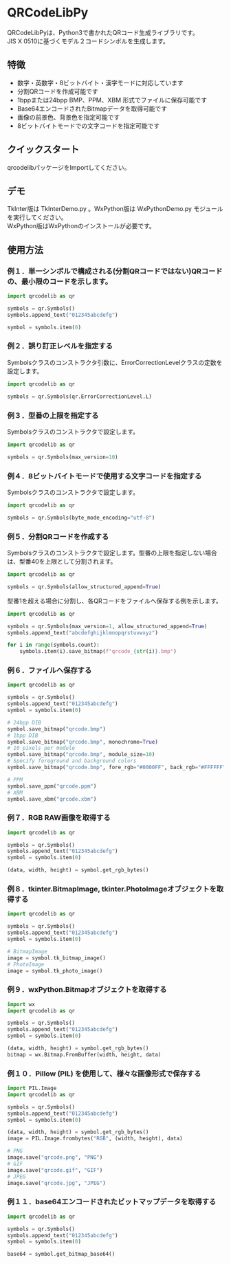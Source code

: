 # QRCodeLibPy
QRCodeLibPyは、Python3で書かれたQRコード生成ライブラリです。  
JIS X 0510に基づくモデル２コードシンボルを生成します。

## 特徴
- 数字・英数字・8ビットバイト・漢字モードに対応しています
- 分割QRコードを作成可能です
- 1bppまたは24bpp BMP、PPM、XBM 形式でファイルに保存可能です
- Base64エンコードされたBitmapデータを取得可能です
- 画像の前景色、背景色を指定可能です
- 8ビットバイトモードでの文字コードを指定可能です

## クイックスタート
qrcodelibパッケージをImportしてください。

## デモ
TkInter版は TkInterDemo.py 。WxPython版は WxPythonDemo.py モジュールを実行してください。  
WxPython版はWxPythonのインストールが必要です。

## 使用方法
### 例１．単一シンボルで構成される(分割QRコードではない)QRコードの、最小限のコードを示します。

```python
import qrcodelib as qr

symbols = qr.Symbols()
symbols.append_text("012345abcdefg")

symbol = symbols.item(0)
```

### 例２．誤り訂正レベルを指定する
Symbolsクラスのコンストラクタ引数に、ErrorCorrectionLevelクラスの定数を設定します。
```python
import qrcodelib as qr

symbols = qr.Symbols(qr.ErrorCorrectionLevel.L)
```

### 例３．型番の上限を指定する
Symbolsクラスのコンストラクタで設定します。
```python
import qrcodelib as qr

symbols = qr.Symbols(max_version=10)
```

### 例４．8ビットバイトモードで使用する文字コードを指定する
Symbolsクラスのコンストラクタで設定します。
```python
import qrcodelib as qr

symbols = qr.Symbols(byte_mode_encoding="utf-8")
```

### 例５．分割QRコードを作成する
Symbolsクラスのコンストラクタで設定します。型番の上限を指定しない場合は、型番40を上限として分割されます。
```python
import qrcodelib as qr

symbols = qr.Symbols(allow_structured_append=True)
```

型番1を超える場合に分割し、各QRコードをファイルへ保存する例を示します。
```python
import qrcodelib as qr

symbols = qr.Symbols(max_version=1, allow_structured_append=True)
symbols.append_text("abcdefghijklmnopqrstuvwxyz")

for i in range(symbols.count):
    symbols.item(i).save_bitmap(f"qrcode_{str(i)}.bmp")
```

### 例６．ファイルへ保存する
```python
import qrcodelib as qr

symbols = qr.Symbols()
symbols.append_text("012345abcdefg")
symbol = symbols.item(0)

# 24bpp DIB
symbol.save_bitmap("qrcode.bmp")
# 1bpp DIB
symbol.save_bitmap("qrcode.bmp", monochrome=True)
# 10 pixels per module
symbol.save_bitmap("qrcode.bmp", module_size=10)
# Specify foreground and background colors
symbol.save_bitmap("qrcode.bmp", fore_rgb="#0000FF", back_rgb="#FFFFFF")

# PPM
symbol.save_ppm("qrcode.ppm")
# XBM
symbol.save_xbm("qrcode.xbm")
```

### 例７．RGB RAW画像を取得する
```python
import qrcodelib as qr

symbols = qr.Symbols()
symbols.append_text("012345abcdefg")
symbol = symbols.item(0)

(data, width, height) = symbol.get_rgb_bytes()
```

### 例８．tkinter.BitmapImage, tkinter.PhotoImageオブジェクトを取得する
```python
import qrcodelib as qr

symbols = qr.Symbols()
symbols.append_text("012345abcdefg")
symbol = symbols.item(0)

# BitmapImage
image = symbol.tk_bitmap_image()
# PhotoImage
image = symbol.tk_photo_image()
```

### 例９．wxPython.Bitmapオブジェクトを取得する
```python
import wx
import qrcodelib as qr

symbols = qr.Symbols()
symbols.append_text("012345abcdefg")
symbol = symbols.item(0)

(data, width, height) = symbol.get_rgb_bytes() 
bitmap = wx.Bitmap.FromBuffer(width, height, data)
```

### 例１０．Pillow (PIL) を使用して、様々な画像形式で保存する
```python
import PIL.Image
import qrcodelib as qr

symbols = qr.Symbols()
symbols.append_text("012345abcdefg")
symbol = symbols.item(0)

(data, width, height) = symbol.get_rgb_bytes()
image = PIL.Image.frombytes("RGB", (width, height), data)

# PNG
image.save("qrcode.png", "PNG")
# GIF
image.save("qrcode.gif", "GIF")
# JPEG
image.save("qrcode.jpg", "JPEG")
```

### 例１１．base64エンコードされたビットマップデータを取得する
```python
import qrcodelib as qr

symbols = qr.Symbols()
symbols.append_text("012345abcdefg")
symbol = symbols.item(0)

base64 = symbol.get_bitmap_base64()
```
